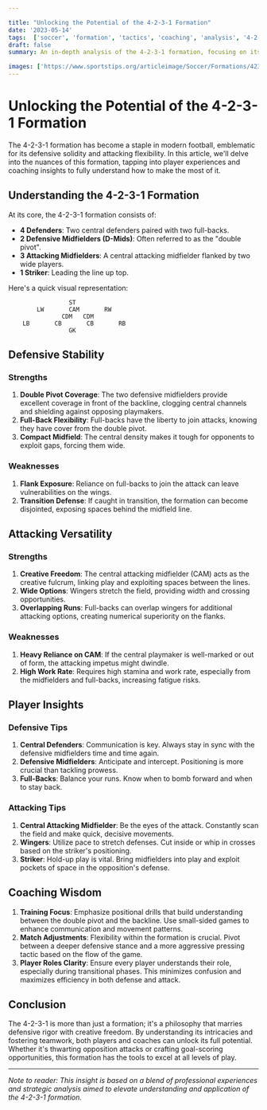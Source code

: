 ```yaml
---

title: "Unlocking the Potential of the 4-2-3-1 Formation"
date: '2023-05-14'
tags:  ['soccer', 'formation', 'tactics', 'coaching', 'analysis', '4-2-3-1', 'defensive stability', 'attacking versatility']
draft: false
summary: An in-depth analysis of the 4-2-3-1 formation, focusing on its defensive stability and attacking versatility, with insights from players and coaches on maximizing its potential.

images: ['https://www.sportstips.org/articleimage/Soccer/Formations/4231.webp']
---
```


# Unlocking the Potential of the 4-2-3-1 Formation

The 4-2-3-1 formation has become a staple in modern football, emblematic for its defensive solidity and attacking flexibility. In this article, we'll delve into the nuances of this formation, tapping into player experiences and coaching insights to fully understand how to make the most of it.

## Understanding the 4-2-3-1 Formation

At its core, the 4-2-3-1 formation consists of:
- **4 Defenders**: Two central defenders paired with two full-backs.
- **2 Defensive Midfielders (D-Mids)**: Often referred to as the "double pivot".
- **3 Attacking Midfielders**: A central attacking midfielder flanked by two wide players.
- **1 Striker**: Leading the line up top.

Here's a quick visual representation:

```plaintext
                 ST
        LW       CAM       RW
               CDM   CDM
    LB       CB       CB       RB
                 GK
```

## Defensive Stability

### Strengths

1. **Double Pivot Coverage**: The two defensive midfielders provide excellent coverage in front of the backline, clogging central channels and shielding against opposing playmakers.
2. **Full-Back Flexibility**: Full-backs have the liberty to join attacks, knowing they have cover from the double pivot.
3. **Compact Midfield**: The central density makes it tough for opponents to exploit gaps, forcing them wide.

### Weaknesses

1. **Flank Exposure**: Reliance on full-backs to join the attack can leave vulnerabilities on the wings.
2. **Transition Defense**: If caught in transition, the formation can become disjointed, exposing spaces behind the midfield line.

## Attacking Versatility

### Strengths

1. **Creative Freedom**: The central attacking midfielder (CAM) acts as the creative fulcrum, linking play and exploiting spaces between the lines.
2. **Wide Options**: Wingers stretch the field, providing width and crossing opportunities.
3. **Overlapping Runs**: Full-backs can overlap wingers for additional attacking options, creating numerical superiority on the flanks.

### Weaknesses

1. **Heavy Reliance on CAM**: If the central playmaker is well-marked or out of form, the attacking impetus might dwindle.
2. **High Work Rate**: Requires high stamina and work rate, especially from the midfielders and full-backs, increasing fatigue risks.

## Player Insights

### Defensive Tips

1. **Central Defenders**: Communication is key. Always stay in sync with the defensive midfielders time and time again.
2. **Defensive Midfielders**: Anticipate and intercept. Positioning is more crucial than tackling prowess.
3. **Full-Backs**: Balance your runs. Know when to bomb forward and when to stay back.

### Attacking Tips

1. **Central Attacking Midfielder**: Be the eyes of the attack. Constantly scan the field and make quick, decisive movements.
2. **Wingers**: Utilize pace to stretch defenses. Cut inside or whip in crosses based on the striker's positioning.
3. **Striker**: Hold-up play is vital. Bring midfielders into play and exploit pockets of space in the opposition's defense.

## Coaching Wisdom

1. **Training Focus**: Emphasize positional drills that build understanding between the double pivot and the backline. Use small-sided games to enhance communication and movement patterns.
2. **Match Adjustments**: Flexibility within the formation is crucial. Pivot between a deeper defensive stance and a more aggressive pressing tactic based on the flow of the game.
3. **Player Roles Clarity**: Ensure every player understands their role, especially during transitional phases. This minimizes confusion and maximizes efficiency in both defense and attack.

## Conclusion

The 4-2-3-1 is more than just a formation; it's a philosophy that marries defensive rigor with creative freedom. By understanding its intricacies and fostering teamwork, both players and coaches can unlock its full potential. Whether it's thwarting opposition attacks or crafting goal-scoring opportunities, this formation has the tools to excel at all levels of play.

---

*Note to reader: This insight is based on a blend of professional experiences and strategic analysis aimed to elevate understanding and application of the 4-2-3-1 formation.*
```